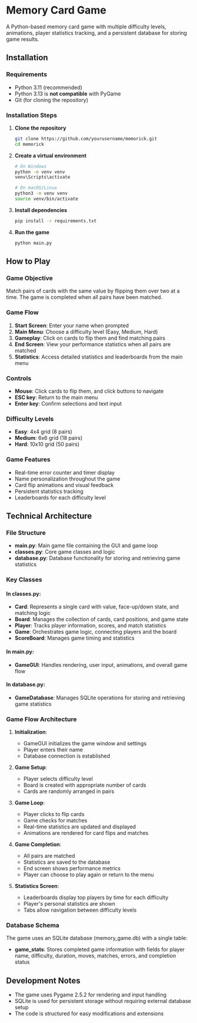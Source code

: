 # Memory Card Game

A Python-based memory card game with multiple difficulty levels, animations, player statistics tracking, and a persistent database for storing game results.

## Installation

### Requirements
- Python 3.11 (recommended)
- Python 3.13 is **not compatible** with PyGame
- Git (for cloning the repository)

### Installation Steps

1. **Clone the repository**
   ```bash
   git clone https://github.com/yourusername/memorick.git
   cd memorick
   ```

2. **Create a virtual environment**
   ```bash
   # On Windows
   python -m venv venv
   venv\Scripts\activate

   # On macOS/Linux
   python3 -m venv venv
   source venv/bin/activate
   ```

3. **Install dependencies**
   ```bash
   pip install -r requirements.txt
   ```

4. **Run the game**
   ```bash
   python main.py
   ```

## How to Play

### Game Objective
Match pairs of cards with the same value by flipping them over two at a time. The game is completed when all pairs have been matched.

### Game Flow
1. **Start Screen**: Enter your name when prompted
2. **Main Menu**: Choose a difficulty level (Easy, Medium, Hard)
3. **Gameplay**: Click on cards to flip them and find matching pairs
4. **End Screen**: View your performance statistics when all pairs are matched
5. **Statistics**: Access detailed statistics and leaderboards from the main menu

### Controls
- **Mouse**: Click cards to flip them, and click buttons to navigate
- **ESC key**: Return to the main menu
- **Enter key**: Confirm selections and text input

### Difficulty Levels
- **Easy**: 4x4 grid (8 pairs)
- **Medium**: 6x6 grid (18 pairs)
- **Hard**: 10x10 grid (50 pairs)

### Game Features
- Real-time error counter and timer display
- Name personalization throughout the game
- Card flip animations and visual feedback
- Persistent statistics tracking
- Leaderboards for each difficulty level

## Technical Architecture

### File Structure
- **main.py**: Main game file containing the GUI and game loop
- **classes.py**: Core game classes and logic
- **database.py**: Database functionality for storing and retrieving game statistics

### Key Classes

#### In classes.py:
- **Card**: Represents a single card with value, face-up/down state, and matching logic
- **Board**: Manages the collection of cards, card positions, and game state
- **Player**: Tracks player information, scores, and match statistics
- **Game**: Orchestrates game logic, connecting players and the board
- **ScoreBoard**: Manages game timing and statistics

#### In main.py:
- **GameGUI**: Handles rendering, user input, animations, and overall game flow

#### In database.py:
- **GameDatabase**: Manages SQLite operations for storing and retrieving game statistics

### Game Flow Architecture

1. **Initialization**:
   - GameGUI initializes the game window and settings
   - Player enters their name
   - Database connection is established

2. **Game Setup**:
   - Player selects difficulty level
   - Board is created with appropriate number of cards
   - Cards are randomly arranged in pairs

3. **Game Loop**:
   - Player clicks to flip cards
   - Game checks for matches
   - Real-time statistics are updated and displayed
   - Animations are rendered for card flips and matches

4. **Game Completion**:
   - All pairs are matched
   - Statistics are saved to the database
   - End screen shows performance metrics
   - Player can choose to play again or return to the menu

5. **Statistics Screen**:
   - Leaderboards display top players by time for each difficulty
   - Player's personal statistics are shown
   - Tabs allow navigation between difficulty levels

### Database Schema
The game uses an SQLite database (memory_game.db) with a single table:
- **game_stats**: Stores completed game information with fields for player name, difficulty, duration, moves, matches, errors, and completion status

## Development Notes
- The game uses Pygame 2.5.2 for rendering and input handling
- SQLite is used for persistent storage without requiring external database setup
- The code is structured for easy modifications and extensions

